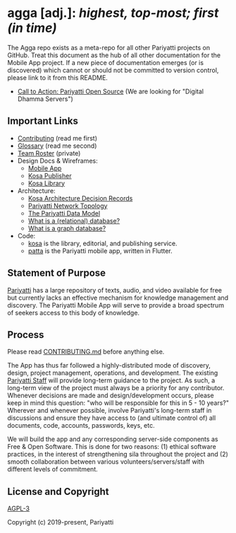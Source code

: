 # agga [adj.]: _highest, top-most; first (in time)_

The Agga repo exists as a meta-repo for all other Pariyatti projects on GitHub. Treat this document as the hub of all other documentation for the Mobile App project. If a new piece of documentation emerges (or is discovered) which cannot or should not be committed to version control, please link to it from this README.

- [Call to Action: Pariyatti Open Source](https://github.com/pariyatti/agga/blob/master/docs/CALL-TO-ACTION.md) (We are looking for "Digital Dhamma Servers")


## Important Links

- [Contributing](https://github.com/pariyatti/agga/blob/master/CONTRIBUTING.md) (read me first)
- [Glossary](https://github.com/pariyatti/agga/blob/master/docs/GLOSSARY.md) (read me second)
- [Team Roster](https://drive.google.com/drive/folders/1RTAw2izD3m9hb79DJE2uu-4qepFby0px?usp=sharing) (private)
- Design Docs & Wireframes:
  - [Mobile App](https://drive.google.com/drive/folders/1Iga6z-5tndLJ411XG5ibimLwNC5VZDVv?usp=sharing)
  - [Kosa Publisher](https://whimsical.com/4tTbGHDiYkYXj7cUnTBSTb)
  - [Kosa Library](https://whimsical.com/6LN2LDkv1bRyyuojyiJ8oV)
- Architecture:
  - [Kosa Architecture Decision Records](https://github.com/pariyatti/kosa/tree/master/docs/arch)
  - [Pariyatti Network Topology](https://github.com/pariyatti/agga/blob/master/docs/network-topology.pdf)
  - [The Pariyatti Data Model](https://github.com/pariyatti/agga/blob/master/docs/data-models.pdf)
  - [What is a (relational) database?](https://docs.google.com/document/d/1QuiWPaAUH9_UOeBouGGCgF_FyRRhoL4uLkfKvSsbw2o/edit#)
  - [What is a graph database?](https://neo4j.com/developer/graph-database/)
- Code:
  - [kosa](https://github.com/pariyatti/kosa) is the library, editorial, and publishing service.
  - [patta](https://github.com/pariyatti/patta) is the Pariyatti mobile app, written in Flutter.

## Statement of Purpose

[Pariyatti](https://www.pariyatti.org) has a large repository of texts, audio, and video available for free but currently lacks an effective mechanism for knowledge management and discovery. The Pariyatti Mobile App will serve to provide a broad spectrum of seekers access to this body of knowledge.


## Process

Please read [CONTRIBUTING.md](https://github.com/pariyatti/agga/blob/master/CONTRIBUTING.md) before anything else.

The App has thus far followed a highly-distributed mode of discovery, design, project management, operations, and development. The existing [Pariyatti Staff](https://pariyatti.org/About#section4) will provide long-term guidance to the project. As such, a long-term view of the project must always be a priority for any contributor. Whenever decisions are made and design/development occurs, please keep in mind this question: "who will be responsible for this in 5 - 10 years?" Wherever and whenever possible, involve Pariyatti's long-term staff in discussions and ensure they have access to (and ultimate control of) all documents, code, accounts, passwords, keys, etc.

We will build the app and any corresponding server-side components as Free & Open Software. This is done for two reasons: (1) ethical software practices, in the interest of strengthening sila throughout the project and (2) smooth collaboration between various volunteers/servers/staff with different levels of commitment.


## License and Copyright

[AGPL-3](https://github.com/pariyatti/agga/blob/development/LICENSE)

Copyright (c) 2019-present, Pariyatti


